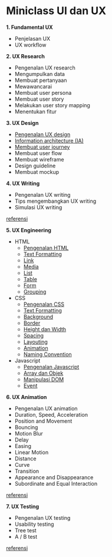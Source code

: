 # Miniclass UI dan UX

**1. Fundamental UX**
- Penjelasan UX
- UX workflow

**2. UX Research**
- Pengenalan UX research
- Mengumpulkan data
- Membuat pertanyaan
- Mewawancarai
- Membuat user persona
- Membuat user story
- Melakukan user story mapping
- Menentukan fitur

**3. UX Design**
- [Pengenalan UX design](materi/UX-Design/pengenalan-ux-design.md)
- [Information architecture (IA)](materi/UX-Design/Information-Architecture.md)
- [Membuat user journey](materi/UX_Design/user-journy.md)
- Membuat user flow
- Membuat wireframe
- Design guideline
- Membuat mockup

**4. UX Writing**
- Pengenalan UX writing
- Tips mengembangkan UX writing
- Simulasi UX writing
  
[referensi](https://uxplanet.org/18-best-tips-to-improve-ux-writing-aa4995a4aa80)

**5. UX Engineering**
 - HTML   
    -  [Pengenalan HTML](engineering/html/pengenalan-html.md)
    -  [Text Formatting](engineering/html/text-formatting.md)
    -  [Link](engineering/html/link.md)
    -  [Media](engineering/html/media.md)
    -  [List](engineering/html/list.md)
    -  [Table](engineering/html/table.md)
    -  [Form](engineering/html/form.md)
    -  [Grouping](engineering/html/grouping.md)
  - CSS
    -  [Pengenalan CSS](engineering/css/pengenalan-css.md)
    -  [Text Formatting](engineering/css/text-formatting.md)
    -  [Background](engineering/css/background.md)
    -  [Border](engineering/css/border.md)
    -  [Height dan Width](engineering/css/height-dan-width.md)
    -  [Spacing](engineering/css/spacing.md)
    -  [Layouting](engineering/css/layouting.md)
    -  [Animation](engineering/css/animation.md)
    -  [Naming Convention](engineering/css/naming-convention.md)
 - Javascript
    -  [Pengenalan Javascript](engineering/javascript/pengenalan-javascript.md)
    -  [Array dan Objek](engineering/javascript/array-dan-objek.md)
    -  [Manipulasi DOM](engineering/javascript/manipulasi-dom.md)
    -  [Event](engineering/javascript/event.md)

**6. UX Animation**
- Pengenalan UX animation
- Duration, Speed, Acceleration
- Position and Movement
- Bouncing
- Motion Blur
- Delay
- Easing
- Linear Motion
- Distance
- Curve
- Transition
- Appearance and Disappearance
- Subordinate and Equal Interaction
  
[referensi](https://uxdesign.cc/the-ultimate-guide-to-proper-use-of-animation-in-ux-10bd98614fa9)

**7. UX Testing**

- Pengenalan UX testing
- Usability testing
- Tree test
- A / B test

[referensi](https://www.uxbooth.com/articles/complete-beginners-guide-to-design-research/)